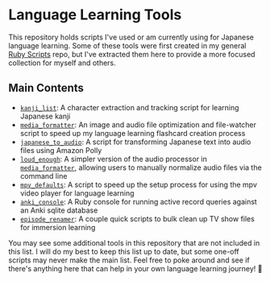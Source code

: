 # Language Learning Tools

This repository holds scripts I've used or am currently using for Japanese language learning. Some of these tools were first created in my general [Ruby Scripts](https://github.com/jhunschejones/Ruby-Scripts) repo, but I've extracted them here to provide a more focused collection for myself and others.

## Main Contents
* [`kanji_list`](https://github.com/jhunschejones/Language-Learning-Tools/tree/main/kanji_list): A character extraction and tracking script for learning Japanese kanji
* [`media_formatter`](https://github.com/jhunschejones/Language-Learning-Tools/tree/main/media_formatter): An image and audio file optimization and file-watcher script to speed up my language learning flashcard creation process
* [`japanese_to_audio`](https://github.com/jhunschejones/Language-Learning-Tools/tree/main/japanese_to_audio): A script for transforming Japanese text into audio files using Amazon Polly
* [`loud_enough`](https://github.com/jhunschejones/Language-Learning-Tools/tree/main/loud_enough): A simpler version of the audio processor in [`media_formatter`](https://github.com/jhunschejones/Language-Learning-Tools/tree/main/media_formatter), allowing users to manually normalize audio files via the command line
* [`mpv_defaults`](https://github.com/jhunschejones/Language-Learning-Tools/tree/main/mpv_defaults): A script to speed up the setup process for using the mpv video player for language learning
* [`anki_console`](https://github.com/jhunschejones/Language-Learning-Tools/tree/main/anki_console): A Ruby console for running active record queries against an Anki sqlite database
* [`episode_renamer`](https://github.com/jhunschejones/Language-Learning-Tools/tree/main/episode_renamer): A couple quick scripts to bulk clean up TV show files for immersion learning

You may see some additional tools in this repository that are not included in this list. I will do my best to keep this list up to date, but some one-off scripts may never make the main list. Feel free to poke around and see if there's anything here that can help in your own language learning journey! 🎉
